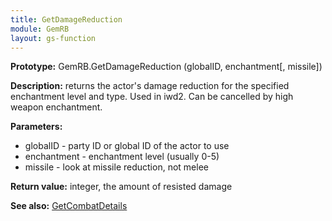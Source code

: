 ```yaml
---
title: GetDamageReduction
module: GemRB
layout: gs-function
---
```


**Prototype:** GemRB.GetDamageReduction (globalID, enchantment[, missile])

**Description:** returns the actor's damage reduction for the specified 
enchantment level and type. Used in iwd2. Can be cancelled by high 
weapon enchantment.

**Parameters:**
  * globalID - party ID or global ID of the actor to use
  * enchantment - enchantment level (usually 0-5)
  * missile - look at missile reduction, not melee

**Return value:** integer, the amount of resisted damage

**See also:** [GetCombatDetails](GetCombatDetails.md)


